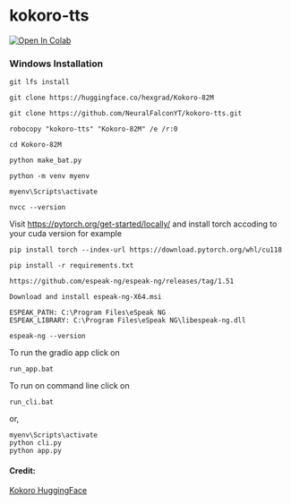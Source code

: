# kokoro-tts
[![Open In Colab](https://colab.research.google.com/assets/colab-badge.svg)](https://colab.research.google.com/github/NeuralFalconYT/kokoro-tts/blob/main/kokoro_TTS.ipynb) <br>

### Windows Installation
```
git lfs install
```
```
git clone https://huggingface.co/hexgrad/Kokoro-82M
```
```
git clone https://github.com/NeuralFalconYT/kokoro-tts.git
```
```
robocopy "kokoro-tts" "Kokoro-82M" /e /r:0
```
```
cd Kokoro-82M
```
```
python make_bat.py
```
```
python -m venv myenv
```
```
myenv\Scripts\activate
```

```
nvcc --version
```
Visit https://pytorch.org/get-started/locally/ and install torch accoding to your cuda version for example
```
pip install torch --index-url https://download.pytorch.org/whl/cu118
```
```
pip install -r requirements.txt
```

```
https://github.com/espeak-ng/espeak-ng/releases/tag/1.51
```
```
Download and install espeak-ng-X64.msi
```
```
ESPEAK_PATH: C:\Program Files\eSpeak NG
ESPEAK_LIBRARY: C:\Program Files\eSpeak NG\libespeak-ng.dll
```
```
espeak-ng --version
```

To run the gradio app click on 
```
run_app.bat
```
To run on command line click on 
```
run_cli.bat
```
or,
```
myenv\Scripts\activate
python cli.py
python app.py
```
#### Credit:
[Kokoro HuggingFace](https://huggingface.co/hexgrad/Kokoro-82M)
